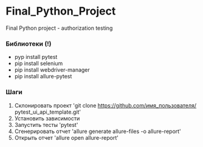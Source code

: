 # Final_Python_Project
Final Python project - authorization testing

### Библиотеки (!)
- pyp install pytest
- pip install selenium
- pip install webdriver-manager 
- pip install allure-pytest

### Шаги
1. Склонировать проект 'git clone https://github.com/имя_пользователя/
   pytest_ui_api_template.git'
2. Установить зависимости
3. Запустить тесты 'pytest'
4. Сгенерировать отчет 'allure generate allure-files -o allure-report'
5. Открыть отчет 'allure open allure-report'

